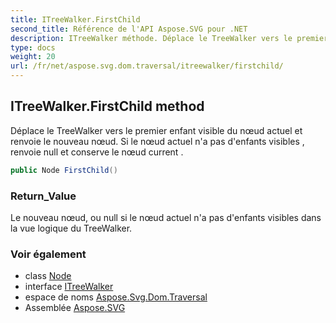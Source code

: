 ```yaml
---
title: ITreeWalker.FirstChild
second_title: Référence de l'API Aspose.SVG pour .NET
description: ITreeWalker méthode. Déplace le TreeWalker vers le premier enfant visible du nœud actuel et renvoie le nouveau nœud. Si le nœud actuel na pas denfants visibles  renvoie null et conserve le nœud current .
type: docs
weight: 20
url: /fr/net/aspose.svg.dom.traversal/itreewalker/firstchild/
---
```

## ITreeWalker.FirstChild method

Déplace le TreeWalker vers le premier enfant visible du nœud actuel et renvoie le nouveau nœud. Si le nœud actuel n'a pas d'enfants visibles , renvoie null et conserve le nœud current .

```csharp
public Node FirstChild()
```

### Return_Value

Le nouveau nœud, ou null si le nœud actuel n'a pas d'enfants visibles dans la vue logique du TreeWalker.

### Voir également

* class [Node](../../../aspose.svg.dom/node/)
* interface [ITreeWalker](../)
* espace de noms [Aspose.Svg.Dom.Traversal](../../itreewalker/)
* Assemblée [Aspose.SVG](../../../)


